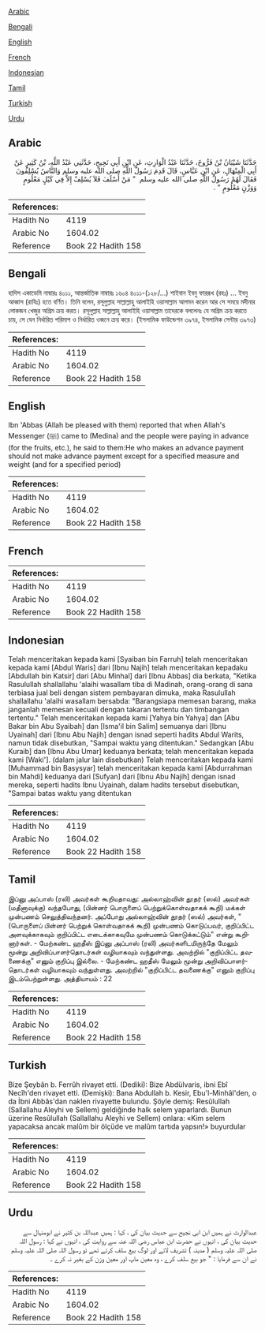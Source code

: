 [Arabic](#arabic)

[Bengali](#bengali)

[English](#english)

[French](#french)

[Indonesian](#indonesian)

[Tamil](#tamil)

[Turkish](#turkish)

[Urdu](#urdu)

## Arabic


<div dir="rtl" lang="ar" style={{fontSize:'larger',backgroundColor:'#f8f9fa',padding:20}}>
حَدَّثَنَا شَيْبَانُ بْنُ فَرُّوخَ، حَدَّثَنَا عَبْدُ الْوَارِثِ، عَنِ ابْنِ أَبِي نَجِيحٍ، حَدَّثَنِي عَبْدُ اللَّهِ، بْنُ كَثِيرٍ عَنْ أَبِي الْمِنْهَالِ، عَنِ ابْنِ عَبَّاسٍ، قَالَ قَدِمَ رَسُولُ اللَّهِ صلى الله عليه وسلم وَالنَّاسُ يُسْلِفُونَ فَقَالَ لَهُمْ رَسُولُ اللَّهِ صلى الله عليه وسلم ‏ "‏ مَنْ أَسْلَفَ فَلاَ يُسْلِفْ إِلاَّ فِي كَيْلٍ مَعْلُومٍ وَوَزْنٍ مَعْلُومٍ ‏"‏ ‏.‏
</div>
<div style={{backgroundColor:'#f8f9fa',padding:20, marginBottom: 10}}><table> <thead> <tr> <th>References:</th> <th></th> </tr> </thead> <tbody><tr><td>Hadith No</td><td>4119</td></tr><tr><td>Arabic No</td><td>1604.02</td></tr><tr><td>Reference</td><td>Book 22 Hadith 158</td></tr></tbody></table></div>

## Bengali


<div dir="ltr" lang="bn" style={{fontSize:'larger',backgroundColor:'#f8f9fa',padding:20}}>
হাদিস একাডেমি নাম্বারঃ ৪০১১, আন্তর্জাতিক নাম্বারঃ ১৬০৪ ৪০১১-(১২৮/...) শাইবান ইবনু ফাররূখ (রহঃ) ... ইবনু আব্বাস (রাযিঃ) হতে বর্ণিত। তিনি বলেন, রসূলুল্লাহ সাল্লাল্লাহু আলাইহি ওয়াসাল্লাম আগমন করেন আর সে সময়ে মদীনার লোকজন খেজুর অগ্রিম ক্রয় করত। রসূলুল্লাহ সাল্লাল্লাহু আলাইহি ওয়াসাল্লাম তাদেরকে বললেনঃ যে অগ্রিম ক্রয় করতে চায়, সে যেন নির্ধারিত পরিমাপ ও নির্ধারিত ওজনে ক্রয় করে। (ইসলামিক ফাউন্ডেশন ৩৯৭৪, ইসলামিক সেন্টার ৩৯৭৩)
</div>
<div style={{backgroundColor:'#f8f9fa',padding:20, marginBottom: 10}}><table> <thead> <tr> <th>References:</th> <th></th> </tr> </thead> <tbody><tr><td>Hadith No</td><td>4119</td></tr><tr><td>Arabic No</td><td>1604.02</td></tr><tr><td>Reference</td><td>Book 22 Hadith 158</td></tr></tbody></table></div>

## English


<div dir="ltr" lang="en" style={{fontSize:'larger',backgroundColor:'#f8f9fa',padding:20}}>
Ibn 'Abbas (Allah be pleased with them) reported that when Allah's Messenger (ﷺ) came to (Medina) and the people were paying in advance (for the fruits, etc.), he said to them:He who makes an advance payment should not make advance payment except for a specified measure and weight (and for a specified period)
</div>
<div style={{backgroundColor:'#f8f9fa',padding:20, marginBottom: 10}}><table> <thead> <tr> <th>References:</th> <th></th> </tr> </thead> <tbody><tr><td>Hadith No</td><td>4119</td></tr><tr><td>Arabic No</td><td>1604.02</td></tr><tr><td>Reference</td><td>Book 22 Hadith 158</td></tr></tbody></table></div>

## French


<div dir="ltr" lang="fr" style={{fontSize:'larger',backgroundColor:'#f8f9fa',padding:20}}>

</div>
<div style={{backgroundColor:'#f8f9fa',padding:20, marginBottom: 10}}><table> <thead> <tr> <th>References:</th> <th></th> </tr> </thead> <tbody><tr><td>Hadith No</td><td>4119</td></tr><tr><td>Arabic No</td><td>1604.02</td></tr><tr><td>Reference</td><td>Book 22 Hadith 158</td></tr></tbody></table></div>

## Indonesian


<div dir="ltr" lang="id" style={{fontSize:'larger',backgroundColor:'#f8f9fa',padding:20}}>
Telah menceritakan kepada kami [Syaiban bin Farruh] telah menceritakan kepada kami [Abdul Waris] dari [Ibnu Najih] telah menceritakan kepadaku [Abdullah bin Katsir] dari [Abu Minhal] dari [Ibnu Abbas] dia berkata, "Ketika Rasulullah shallallahu 'alaihi wasallam tiba di Madinah, orang-orang di sana terbiasa jual beli dengan sistem pembayaran dimuka, maka Rasulullah shallallahu 'alaihi wasallam bersabda: "Barangsiapa memesan barang, maka janganlah memesan kecuali dengan takaran tertentu dan timbangan tertentu." Telah menceritakan kepada kami [Yahya bin Yahya] dan [Abu Bakar bin Abu Syaibah] dan [Isma'il bin Salim] semuanya dari [Ibnu Uyainah] dari [Ibnu Abu Najih] dengan isnad seperti hadits Abdul Warits, namun tidak disebutkan, "Sampai waktu yang ditentukan." Sedangkan [Abu Kuraib] dan [Ibnu Abu Umar] keduanya berkata; telah menceritakan kepada kami [Waki']. (dalam jalur lain disebutkan) Telah menceritakan kepada kami [Muhammad bin Basysyar] telah menceritakan kepada kami [Abdurrahman bin Mahdi] keduanya dari [Sufyan] dari [Ibnu Abu Najih] dengan isnad mereka, seperti hadits Ibnu Uyainah, dalam hadits tersebut disebutkan, "Sampai batas waktu yang ditentukan
</div>
<div style={{backgroundColor:'#f8f9fa',padding:20, marginBottom: 10}}><table> <thead> <tr> <th>References:</th> <th></th> </tr> </thead> <tbody><tr><td>Hadith No</td><td>4119</td></tr><tr><td>Arabic No</td><td>1604.02</td></tr><tr><td>Reference</td><td>Book 22 Hadith 158</td></tr></tbody></table></div>

## Tamil


<div dir="ltr" lang="ta" style={{fontSize:'larger',backgroundColor:'#f8f9fa',padding:20}}>
இப்னு அப்பாஸ் (ரலி) அவர்கள் கூறியதாவது: அல்லாஹ்வின் தூதர் (ஸல்) அவர்கள் (மதீனாவுக்கு) வந்தபோது, (பின்னர் பொருளைப் பெற்றுக்கொள்வதாகக் கூறி) மக்கள் முன்பணம் செலுத்திவந்தனர். அப்போது அல்லாஹ்வின் தூதர் (ஸல்) அவர்கள், "(பொருளைப் பின்னர் பெற்றுக் கொள்வதாகக் கூறி) முன்பணம் கொடுப்பவர், குறிப்பிட்ட அளவுக்காகவும் குறிப்பிட்ட எடைக்காகவுமே முன்பணம் கொடுக்கட்டும்" என்று கூறினார்கள். - மேற்கண்ட ஹதீஸ் இப்னு அப்பாஸ் (ரலி) அவர்களிடமிருந்தே மேலும் மூன்று அறிவிப்பாளர்தொடர்கள் வழியாகவும் வந்துள்ளது. அவற்றில் "குறிப்பிட்ட தவணைக்கு" எனும் குறிப்பு இல்லை. - மேற்கண்ட ஹதீஸ் மேலும் மூன்று அறிவிப்பாளர்தொடர்கள் வழியாகவும் வந்துள்ளது. அவற்றில் "குறிப்பிட்ட தவணைக்கு" எனும் குறிப்பு இடம்பெற்றுள்ளது. அத்தியாயம் : 22
</div>
<div style={{backgroundColor:'#f8f9fa',padding:20, marginBottom: 10}}><table> <thead> <tr> <th>References:</th> <th></th> </tr> </thead> <tbody><tr><td>Hadith No</td><td>4119</td></tr><tr><td>Arabic No</td><td>1604.02</td></tr><tr><td>Reference</td><td>Book 22 Hadith 158</td></tr></tbody></table></div>

## Turkish


<div dir="ltr" lang="tr" style={{fontSize:'larger',backgroundColor:'#f8f9fa',padding:20}}>
Bize Şeybân b. Ferrûh rivayet etti. (Dediki): Bize Abdülvaris, ibni Ebî Necîh'den rivayet etti. (Demişki): Bana Abdullah b. Kesir, Ebu'l-Minhâl'den, o da İbni Abbâs'dan naklen rivayette bulundu. Şöyle demiş: Resûlullah (Sallallahu Aleyhi ve Sellem) geldiğinde halk selem yaparlardı. Bunun üzerine Resûlullah (Sallallahu Aleyhi ve Sellem) onlara: «Kim selem yapacaksa ancak malûm bir ölçüde ve malûm tartıda yapsın!» buyurdular
</div>
<div style={{backgroundColor:'#f8f9fa',padding:20, marginBottom: 10}}><table> <thead> <tr> <th>References:</th> <th></th> </tr> </thead> <tbody><tr><td>Hadith No</td><td>4119</td></tr><tr><td>Arabic No</td><td>1604.02</td></tr><tr><td>Reference</td><td>Book 22 Hadith 158</td></tr></tbody></table></div>

## Urdu


<div dir="rtl" lang="ur" style={{fontSize:'larger',backgroundColor:'#f8f9fa',padding:20}}>
عبدالوارث نے ہمیں ابن ابی نجیح سے حدیث بیان کی ، کہا : ہمیں عبداللہ بن کثیر نے ابومنہال سے حدیث بیان کی ، انہوں نے حضرت ابن عباس رضی اللہ عنہ سے روایت کی ، انہوں نے کہا : رسول اللہ صلی اللہ علیہ وسلم ( مدینہ ) تشریف لائے اور لوگ بیع سلف کرتے تھے تو رسول اللہ صلی اللہ علیہ وسلم نے ان سے فرمایا : " جو بیع سلف کرے ، وہ معین ماپ اور معین وزن کے بغیر نہ کرے ۔
</div>
<div style={{backgroundColor:'#f8f9fa',padding:20, marginBottom: 10}}><table> <thead> <tr> <th>References:</th> <th></th> </tr> </thead> <tbody><tr><td>Hadith No</td><td>4119</td></tr><tr><td>Arabic No</td><td>1604.02</td></tr><tr><td>Reference</td><td>Book 22 Hadith 158</td></tr></tbody></table></div>